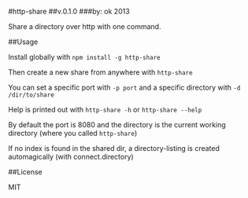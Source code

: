 #http-share
##v.0.1.0
###by: ok 2013

Share a directory over http with one command.

##Usage

Install globally with `npm install -g http-share`

Then create a new share from anywhere with `http-share`

You can set a specific port with `-p port` and a specific directory with `-d /dir/to/share`

Help is printed out with `http-share -h` or `http-share --help`

By default the port is 8080 and the directory is the current working directory (where you called `http-share`)

If no index is found in the shared dir, a directory-listing is created automagically (with connect.directory)

##License

MIT
